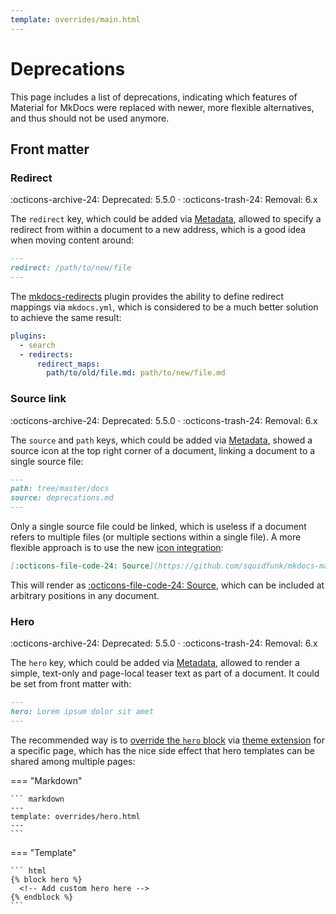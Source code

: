 ```yaml
---
template: overrides/main.html
---
```


# Deprecations

This page includes a list of deprecations, indicating which features of Material
for MkDocs were replaced with newer, more flexible alternatives, and thus should
not be used anymore.

## Front matter

### Redirect

:octicons-archive-24: Deprecated: 5.5.0 ·
:octicons-trash-24: Removal: 6.x

The `redirect` key, which could be added via [Metadata][1], allowed to
specify a redirect from within a document to a new address, which is a good
idea when moving content around:

``` markdown
---
redirect: /path/to/new/file
---
```

The [mkdocs-redirects][2] plugin provides the ability to define redirect
mappings via `mkdocs.yml`, which is considered to be a much better solution to
achieve the same result:

``` yaml
plugins:
  - search
  - redirects:
      redirect_maps:
        path/to/old/file.md: path/to/new/file.md
```

  [1]: reference/meta-tags.md#metadata
  [2]: https://github.com/datarobot/mkdocs-redirects

### Source link

:octicons-archive-24: Deprecated: 5.5.0 ·
:octicons-trash-24: Removal: 6.x

The `source` and `path` keys, which could be added via [Metadata][1], showed
a source icon at the top right corner of a document, linking a document to a
single source file:

``` markdown
---
path: tree/master/docs
source: deprecations.md
---
```

Only a single source file could be linked, which is useless if a document refers
to multiple files (or multiple sections within a single file). A more flexible
approach is to use the new [icon integration][3]:

``` markdown
[:octicons-file-code-24: Source](https://github.com/squidfunk/mkdocs-material/blob/master/docs/deprecations.md)
```

This will render as [:octicons-file-code-24: Source][4], which can be included
at arbitrary positions in any document.

  [3]: setup/changing-the-logo-and-icons.md#icons
  [4]: https://github.com/squidfunk/mkdocs-material/blob/master/docs/deprecations.md

### Hero

:octicons-archive-24: Deprecated: 5.5.0 ·
:octicons-trash-24: Removal: 6.x

The `hero` key, which could be added via [Metadata][1], allowed to render a
simple, text-only and page-local teaser text as part of a document. It could
be set from front matter with:

``` markdown
---
hero: Lorem ipsum dolor sit amet
---
```

The recommended way is to [override the `hero` block][5] via [theme
extension][6] for a specific page, which has the nice side effect that hero
templates can be shared among multiple pages:

=== "Markdown"

    ``` markdown
    ---
    template: overrides/hero.html
    ---
    ```

=== "Template"

    ``` html
    {% block hero %}
      <!-- Add custom hero here -->
    {% endblock %}
    ```

  [5]: customization.md#overriding-blocks
  [6]: customization.md#extending-the-theme
